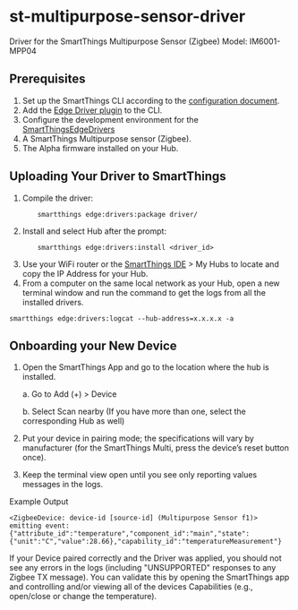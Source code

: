 # st-multipurpose-sensor-driver
Driver for the SmartThings Multipurpose Sensor (Zigbee)
Model: IM6001-MPP04

## Prerequisites 
1. Set up the SmartThings CLI according to the [configuration document](https://github.com/SmartThingsCommunity/smartthings-cli/blob/master/packages/cli/doc/configuration.md).
2. Add the [Edge Driver plugin](https://github.com/SmartThingsCommunity/edge-alpha-cli-plugin#set-up) to the CLI.
3. Configure the development environment for the [SmartThingsEdgeDrivers](https://github.com/SmartThingsCommunity/SmartThingsEdgeDriversBeta)
4. A SmartThings Multipurpose sensor (Zigbee).
5. The Alpha firmware installed on your Hub.

## Uploading Your Driver to SmartThings
1. Compile the driver:
```
       smartthings edge:drivers:package driver/
```
2. Install and select Hub after the prompt:
```
       smartthings edge:drivers:install <driver_id>
```
3. Use your WiFi router or the [SmartThings IDE](https://account.smartthings.com/login) > My Hubs to locate and copy the IP Address for your Hub.
4. From a computer on the same local network as your Hub, open a new terminal window and run the command to get the logs from all the installed drivers.
```
smartthings edge:drivers:logcat --hub-address=x.x.x.x -a
```

## Onboarding your New Device
1. Open the SmartThings App and go to the location where the hub is installed.

    a. Go to Add (+) > Device
    
    b. Select Scan nearby (If you have more than one, select the corresponding Hub as well)

2. Put your device in pairing mode; the specifications will vary by manufacturer (for the SmartThings Multi, press the device’s reset button once). 
3. Keep the terminal view open until you see only reporting values messages in the logs.

Example Output
```
<ZigbeeDevice: device-id [source-id] (Multipurpose Sensor f1)> emitting event: {"attribute_id":"temperature","component_id":"main","state":{"unit":"C","value":28.66},"capability_id":"temperatureMeasurement"}
```

If your Device paired correctly and the Driver was applied, you should not see any errors in the logs (including "UNSUPPORTED" responses to any Zigbee TX message). You can validate this by opening the SmartThings app and controlling and/or viewing all of the devices Capabilities (e.g., open/close or change the temperature).
